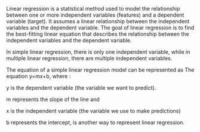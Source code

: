 Linear regression is a statistical method used to model the relationship between one or more independent variables (features) and a dependent variable (target). It assumes a linear relationship between the independent variables and the dependent variable. The goal of linear regression is to find the best-fitting linear equation that describes the relationship between the independent variables and the dependent variable.

In simple linear regression, there is only one independent variable, while in multiple linear regression, there are multiple independent variables.

The equation of a simple linear regression model can be represented as The equation y=mx+b, where :

y is the dependent variable (the variable we want to predict).

m represents the slope of the line and

x is the independent variable (the variable we use to make predictions)

b represents the intercept, is another way to represent linear regression.

